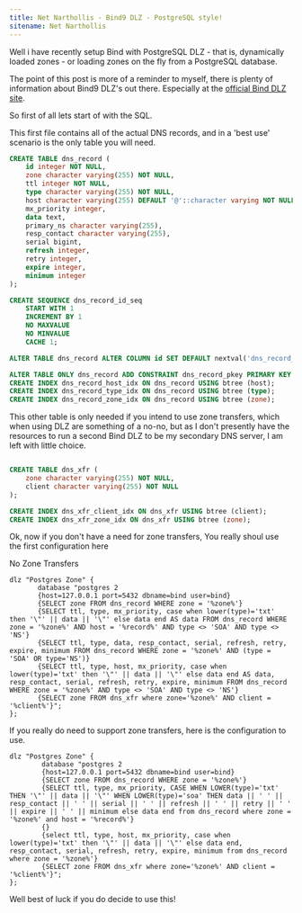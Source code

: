 ```yaml
---
title: Net Narthollis - Bind9 DLZ - PostgreSQL style!
sitename: Net Narthollis
---
```

Well i have recently setup Bind with PostgreSQL DLZ - that is, dynamically loaded zones - or loading zones on the fly from a PostgreSQL database.

The point of this post is more of a reminder to myself, there is plenty of information about Bind9 DLZ's out there. Especially at the [official Bind DLZ site](http://bind-dlz.sourceforge.net/ "http://bind-dlz.sourceforge.net/").

So first of all lets start of with the SQL.

This first file contains all of the actual DNS records, and in a 'best use' scenario is the only table you will need.
~~~~.sql
CREATE TABLE dns_record (
    id integer NOT NULL,
    zone character varying(255) NOT NULL,
    ttl integer NOT NULL,
    type character varying(255) NOT NULL,
    host character varying(255) DEFAULT '@'::character varying NOT NULL,
    mx_priority integer,
    data text,
    primary_ns character varying(255),
    resp_contact character varying(255),
    serial bigint,
    refresh integer,
    retry integer,
    expire integer,
    minimum integer
);

CREATE SEQUENCE dns_record_id_seq
    START WITH 1
    INCREMENT BY 1
    NO MAXVALUE
    NO MINVALUE
    CACHE 1;

ALTER TABLE dns_record ALTER COLUMN id SET DEFAULT nextval('dns_record_id_seq'::regclass);

ALTER TABLE ONLY dns_record ADD CONSTRAINT dns_record_pkey PRIMARY KEY (id);
CREATE INDEX dns_record_host_idx ON dns_record USING btree (host);
CREATE INDEX dns_record_type_idx ON dns_record USING btree (type);
CREATE INDEX dns_record_zone_idx ON dns_record USING btree (zone);
~~~~

This other table is only needed if you intend to use zone transfers, which when using DLZ are something of a no-no, but as I don't presently have the resources to run a second Bind DLZ to be my secondary DNS server, I am left with little choice.

~~~~.sql

CREATE TABLE dns_xfr (
    zone character varying(255) NOT NULL,
    client character varying(255) NOT NULL
);

CREATE INDEX dns_xfr_client_idx ON dns_xfr USING btree (client);
CREATE INDEX dns_xfr_zone_idx ON dns_xfr USING btree (zone);
~~~~

Ok, now if you don't have a need for zone transfers, You really shoul use the first configuration here

No Zone Transfers
~~~~.plain
dlz "Postgres Zone" {
       database "postgres 2
       {host=127.0.0.1 port=5432 dbname=bind user=bind}
       {SELECT zone FROM dns_record WHERE zone = '%zone%'}
       {SELECT ttl, type, mx_priority, case when lower(type)='txt' then '\"' || data || '\"' else data end AS data FROM dns_record WHERE zone = '%zone%' AND host = '%record%' AND type <> 'SOA' AND type <> 'NS'}
       {SELECT ttl, type, data, resp_contact, serial, refresh, retry, expire, minimum FROM dns_record WHERE zone = '%zone%' AND (type = 'SOA' OR type='NS')}
       {SELECT ttl, type, host, mx_priority, case when lower(type)='txt' then '\"' || data || '\"' else data end AS data, resp_contact, serial, refresh, retry, expire, minimum FROM dns_record WHERE zone = '%zone%' AND type <> 'SOA' AND type <> 'NS'}
       {SELECT zone FROM dns_xfr where zone='%zone%' AND client = '%client%'}";
};
~~~~

If you really do need to support zone transfers, here is the configuration to use.
~~~~.plain
dlz "Postgres Zone" {
        database "postgres 2
        {host=127.0.0.1 port=5432 dbname=bind user=bind}
        {SELECT zone FROM dns_record WHERE zone = '%zone%'}
        {SELECT ttl, type, mx_priority, CASE WHEN LOWER(type)='txt' THEN '\"' || data || '\"' WHEN LOWER(type)='soa' THEN data || ' ' || resp_contact || ' ' || serial || ' ' || refresh || ' ' || retry || ' ' || expire || ' ' || minimum else data end from dns_record where zone = '%zone%' and host = '%record%'}
        {}
        {select ttl, type, host, mx_priority, case when lower(type)='txt' then '\"' || data || '\"' else data end, resp_contact, serial, refresh, retry, expire, minimum from dns_record where zone = '%zone%'}
        {SELECT zone FROM dns_xfr where zone='%zone%' AND client = '%client%'}";
};
~~~~

Well best of luck if you do decide to use this!